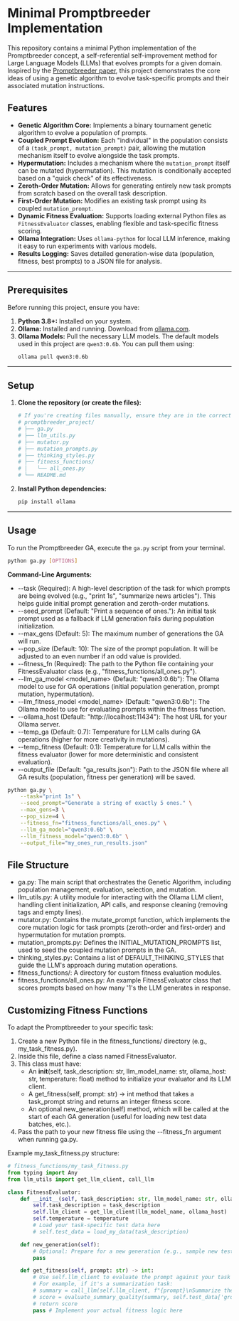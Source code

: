 # Minimal Promptbreeder Implementation

This repository contains a minimal Python implementation of the Promptbreeder concept, a self-referential self-improvement method for Large Language Models (LLMs) that evolves prompts for a given domain. Inspired by the [Promptbreeder paper](https://arxiv.org/pdf/2309.16797), this project demonstrates the core ideas of using a genetic algorithm to evolve task-specific prompts and their associated mutation instructions.

## Features

* **Genetic Algorithm Core:** Implements a binary tournament genetic algorithm to evolve a population of prompts.
* **Coupled Prompt Evolution:** Each "individual" in the population consists of a `(task_prompt, mutation_prompt)` pair, allowing the mutation mechanism itself to evolve alongside the task prompts.
* **Hypermutation:** Includes a mechanism where the `mutation_prompt` itself can be mutated (hypermutation). This mutation is conditionally accepted based on a "quick check" of its effectiveness.
* **Zeroth-Order Mutation:** Allows for generating entirely new task prompts from scratch based on the overall task description.
* **First-Order Mutation:** Modifies an existing task prompt using its coupled `mutation_prompt`.
* **Dynamic Fitness Evaluation:** Supports loading external Python files as `FitnessEvaluator` classes, enabling flexible and task-specific fitness scoring.
* **Ollama Integration:** Uses `ollama-python` for local LLM inference, making it easy to run experiments with various models.
* **Results Logging:** Saves detailed generation-wise data (population, fitness, best prompts) to a JSON file for analysis.

---

## Prerequisites

Before running this project, ensure you have:

1.  **Python 3.8+:** Installed on your system.
2.  **Ollama:** Installed and running. Download from [ollama.com](https://ollama.com/).
3.  **Ollama Models:** Pull the necessary LLM models. The default models used in this project are `qwen3:0.6b`. You can pull them using:
    ```bash
    ollama pull qwen3:0.6b
    ```

---

## Setup

1.  **Clone the repository (or create the files):**
    ```bash
    # If you're creating files manually, ensure they are in the correct structure
    # promptbreeder_project/
    # ├── ga.py
    # ├── llm_utils.py
    # ├── mutator.py
    # ├── mutation_prompts.py
    # ├── thinking_styles.py
    # ├── fitness_functions/
    # │   └── all_ones.py
    # └── README.md
    ```
2.  **Install Python dependencies:**
    ```bash
    pip install ollama
    ```

---

## Usage

To run the Promptbreeder GA, execute the `ga.py` script from your terminal.

```bash
python ga.py [OPTIONS]
```

**Command-Line Arguments:**

* --task <description> (Required): A high-level description of the task for which prompts are being evolved (e.g., "print 1s", "summarize news articles"). This helps guide initial prompt generation and zeroth-order mutations.
* --seed_prompt <prompt> (Default: "Print a sequence of ones."): An initial task prompt used as a fallback if LLM generation fails during population initialization.
* --max_gens <number> (Default: 5): The maximum number of generations the GA will run.
* --pop_size <number> (Default: 10): The size of the prompt population. It will be adjusted to an even number if an odd value is provided.
* --fitness_fn <path> (Required): The path to the Python file containing your FitnessEvaluator class (e.g., "fitness_functions/all_ones.py").
* --llm_ga_model <model_name> (Default: "qwen3:0.6b"): The Ollama model to use for GA operations (initial population generation, prompt mutation, hypermutation).
* --llm_fitness_model <model_name> (Default: "qwen3:0.6b"): The Ollama model to use for evaluating prompts within the fitness function.
* --ollama_host <url> (Default: "http://localhost:11434"): The host URL for your Ollama server.
* --temp_ga <float> (Default: 0.7): Temperature for LLM calls during GA operations (higher for more creativity in mutations).
* --temp_fitness <float> (Default: 0.1): Temperature for LLM calls within the fitness evaluator (lower for more deterministic and consistent evaluation).
* --output_file <path> (Default: "ga_results.json"): Path to the JSON file where all GA results (population, fitness per generation) will be saved.

```bash
python ga.py \
    --task="print 1s" \
    --seed_prompt="Generate a string of exactly 5 ones." \
    --max_gens=3 \
    --pop_size=4 \
    --fitness_fn="fitness_functions/all_ones.py" \
    --llm_ga_model="qwen3:0.6b" \
    --llm_fitness_model="qwen3:0.6b" \
    --output_file="my_ones_run_results.json"
```

## File Structure

* ga.py: The main script that orchestrates the Genetic Algorithm, including population management, evaluation, selection, and mutation.
* llm_utils.py: A utility module for interacting with the Ollama LLM client, handling client initialization, API calls, and response cleaning (removing <think> tags and empty lines).
* mutator.py: Contains the mutate_prompt function, which implements the core mutation logic for task prompts (zeroth-order and first-order) and hypermutation for mutation prompts.
* mutation_prompts.py: Defines the INITIAL_MUTATION_PROMPTS list, used to seed the coupled mutation prompts in the GA.
* thinking_styles.py: Contains a list of DEFAULT_THINKING_STYLES that guide the LLM's approach during mutation operations.
* fitness_functions/: A directory for custom fitness evaluation modules.
* fitness_functions/all_ones.py: An example FitnessEvaluator class that scores prompts based on how many '1's the LLM generates in response.

## Customizing Fitness Functions

To adapt the Promptbreeder to your specific task:

1. Create a new Python file in the fitness_functions/ directory (e.g., my_task_fitness.py).
2. Inside this file, define a class named FitnessEvaluator.
3. This class must have:
    * An __init__(self, task_description: str, llm_model_name: str, ollama_host: str, temperature: float) method to initialize your evaluator and its LLM client.
    * A get_fitness(self, prompt: str) -> int method that takes a task_prompt string and returns an integer fitness score.
    * An optional new_generation(self) method, which will be called at the start of each GA generation (useful for loading new test data batches, etc.).
4. Pass the path to your new fitness file using the --fitness_fn argument when running ga.py.

Example my_task_fitness.py structure:

```python
# fitness_functions/my_task_fitness.py
from typing import Any
from llm_utils import get_llm_client, call_llm

class FitnessEvaluator:
    def __init__(self, task_description: str, llm_model_name: str, ollama_host: str, temperature: float):
        self.task_description = task_description
        self.llm_client = get_llm_client(llm_model_name, ollama_host)
        self.temperature = temperature
        # Load your task-specific test data here
        # self.test_data = load_my_data(task_description)

    def new_generation(self):
        # Optional: Prepare for a new generation (e.g., sample new test batch)
        pass

    def get_fitness(self, prompt: str) -> int:
        # Use self.llm_client to evaluate the prompt against your task
        # For example, if it's a summarization task:
        # summary = call_llm(self.llm_client, f"{prompt}\nSummarize the following text: {self.test_data['article']}", temperature=self.temperature)
        # score = evaluate_summary_quality(summary, self.test_data['ground_truth'])
        # return score
        pass # Implement your actual fitness logic here
```
